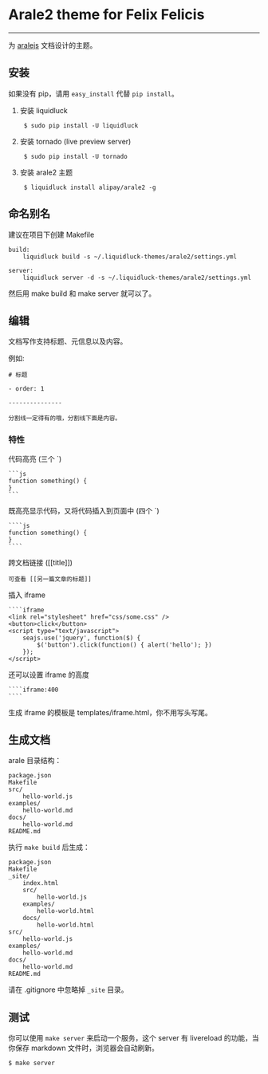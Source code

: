 # Arale2 theme for Felix Felicis

------------

为 [aralejs](http://aralejs.org) 文档设计的主题。


## 安装

如果没有 pip，请用 ``easy_install`` 代替 ``pip install``。

1. 安装 liquidluck

        $ sudo pip install -U liquidluck

2. 安装 tornado (live preview server)

        $ sudo pip install -U tornado

3. 安装 arale2 主题

        $ liquidluck install alipay/arale2 -g


## 命名别名

建议在项目下创建 Makefile

```
build:
    liquidluck build -s ~/.liquidluck-themes/arale2/settings.yml

server:
    liquidluck server -d -s ~/.liquidluck-themes/arale2/settings.yml
```

然后用 make build 和 make server 就可以了。


## 编辑

文档写作支持标题、元信息以及内容。

例如:

```
# 标题

- order: 1

---------------

分割线一定得有的哦，分割线下面是内容。
```

### 特性

代码高亮 (三个 `)

    ```js
    function something() {
    }
    ```

既高亮显示代码，又将代码插入到页面中 (四个 `)

    ````js
    function something() {
    }
    ````

跨文档链接 ([[title]])

    可查看 [[另一篇文章的标题]]


插入 iframe

    ````iframe
    <link rel="stylesheet" href="css/some.css" />
    <button>click</button>
    <script type="text/javascript">
        seajs.use('jquery', function($) {
            $('button').click(function() { alert('hello'); })
        });
    </script>

还可以设置 iframe 的高度

    ````iframe:400
    ````

生成 iframe 的模板是 templates/iframe.html，你不用写头写尾。

## 生成文档

arale 目录结构：

```
package.json
Makefile
src/
    hello-world.js
examples/
    hello-world.md
docs/
    hello-world.md
README.md
```

执行 ``make build`` 后生成：

```
package.json
Makefile
_site/
    index.html
    src/
        hello-world.js
    examples/
        hello-world.html
    docs/
        hello-world.html
src/
    hello-world.js
examples/
    hello-world.md
docs/
    hello-world.md
README.md
```

请在 .gitignore 中忽略掉 ``_site`` 目录。

## 测试

你可以使用 ``make server`` 来启动一个服务，这个 server 有 livereload 的功能，当你保存 markdown 文件时，浏览器会自动刷新。

```
$ make server
```
